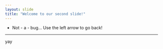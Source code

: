 ```yaml
---
layout: slide
title: "Welcome to our second slide!"
---
```

-  Not -  a -  bug...
Use the left arrow to go back!
---
yay
